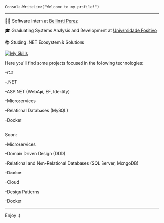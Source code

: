 <code>Console.WriteLine("Welcome to my profile!")</code>
<hr>

<p>👨‍💻 Software Intern at <a href="https://www.bellinatiperez.com.br/" target="blank_">Bellinati Perez</a></p>
<p>🎓 Graduating Systems Analysis and Development at <a href="https://www.up.edu.br/" target="blank_">Universidade Positivo</a></p>
<p>📚 Studing .NET Ecosystem & Solutions</p>

[![My Skills](https://skillicons.dev/icons?i=cs,angular,dotnet,mysql,ts,visualstudio,git)](https://skillicons.dev)

Here you'll find some projects focused in the following technologies:
<p>-C#</p> 
<p>-.NET</p> 
<p>-ASP.NET (WebApi, EF, Identity)</p>
<p>-Microservices</p>
<p>-Relational Databases (MySQL)</p>
<p>-Docker</p>

<br>
Soon:
<p>-Microservices</p>
<p>-Domain Driven Design (DDD)</p>
<p>-Relational and Non-Relational Databases (SQL Server, MongoDB)</p>
<p>-Docker</p>
<p>-Cloud</p>
<p>-Design Patterns</p>
<p>-Docker</p>
<hr>



Enjoy :)
